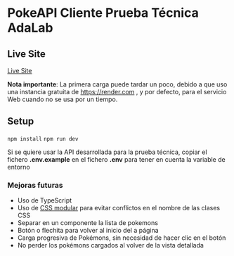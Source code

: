 # PokeAPI Cliente Prueba Técnica AdaLab

## Live Site

[Live Site](https://adalab-prueba-tecnica.vercel.app/)

**Nota importante**: La primera carga puede tardar un poco, debido a que uso una instancia gratuita de https://render.com , y por defecto, para el servicio Web cuando no se usa por un tiempo.

## Setup

`npm install`
`npm run dev`

Si se quiere usar la API desarrollada para la prueba técnica, copiar el fichero **.env.example** en el fichero **.env** para tener en cuenta la variable de entorno

### Mejoras futuras

- Uso de TypeScript
- Uso de [CSS modular](https://create-react-app.dev/docs/adding-a-css-modules-stylesheet/) para evitar conflictos en el nombre de las clases CSS
- Separar en un componente la lista de pokemons
- Botón o flechita para volver al inicio del a página
- Carga progresiva de Pokémons, sin necesidad de hacer clic en el botón
- No perder los pokémons cargados al volver de la vista detallada
